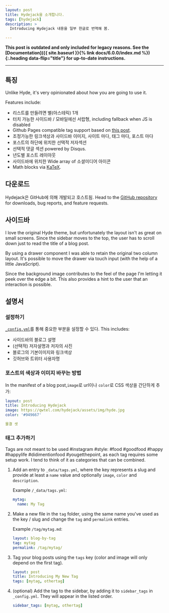 ```yaml
---
layout: post
title: Hydejack을 소개합니다.
tags: [hydejack]
description: >
  Introducing Hydejack 내용을 일부 한글로 번역해 봄.

---
```


**This post is outdated and only included for legacy reasons.
See the [Documentation]({{ site.baseurl }}{% link docs/6.0.0/index.md %}){:.heading data-flip="title"} for up-to-date instructions.**

***

## 특징
Unlike Hyde, it's very opinionated about how you are going to use it.

Features include:

* 리스트를 만들려면 별(아스테릭) 1개
* 터치 가능한 사이드바 / 모바일에선 서랍형, including fallback when JS is disabled
* Github Pages compatible tag support based on [this post][tag].
* 조정가능한 링크색상과 사이드바 이미지, 사이트 마다, 태그 마다, 포스트 마다
* 포스트의 하단에 위치한 선택적 저자섹션
* 선택적 댓글 섹션 powered by Disqus.
* 년도별 포스트 레이아웃
* 사이드바에 위치한 Wide array of 소셜미디어 아이콘
* Math blocks via [KaTeX](https://khan.github.io/KaTeX/).

## 다운로드
Hydejack은 GitHub에 의해 개발되고 호스트됨. Head to the [GitHub repository](https://github.com/qwtel/hydejack) for downloads, bug reports, and feature requests.

## 사이드바
I love the original Hyde theme, but unfortunately the layout isn't as great on small screens.
Since the sidebar moves to the top, the user has to scroll down just to read the title of a blog post.

By using a drawer component I was able to retain the original two column layout. It's possible to move the drawer via touch input (with the help of a little JavaScript).

Since the background image contributes to the feel of the page I'm letting it peek over the edge a bit. This also provides a hint to the user that an interaction is possible.

## 설명서

### 설정하기
[`_config.yml`](https://github.com/qwtel/hydejack/blob/v3/_config.yml)를 통해 중요한 부분을 설정할 수 있다. This includes:

* 사이드바의 블로그 설명
* (선택적) 저자설명과 저자의 사진
* 블로그의 기본이미지와 링크색상
* 깃허브와 트위터 사용자명

### 포스트의 색상과 이미지 바꾸는 방법
In the manifest of a blog post,`image`로 url이나  `color`로 CSS 색상을 간단하게 추가:

~~~yml
layout: post
title: Introducing Hydejack
image: https://qwtel.com/hydejack/assets/img/hyde.jpg
color: '#949667'

물결 셋
~~~

### 태그 추가하기
Tags are not meant to be used #instagram #style: #food #goodfood #happy #happylife #didimentionfood #yougetthepoint, as each tag requires some setup work. I tend to think of it as categories that can be combined.

1.  Add an entry to `_data/tags.yml`, where the key represents a slug and provide at least a `name` value and optionally `image`, `color` and `description`.

    Example `/_data/tags.yml`:

    ~~~yml
    mytag:
      name: My Tag
    ~~~

2.  Make a new file in the `tag` folder, using the same name you've used as the key / slug and change the `tag` and `permalink` entries.

    Example `/tag/mytag.md`:

    ~~~yml
    layout: blog-by-tag
    tag: mytag
    permalink: /tag/mytag/
    ~~~

3.  Tag your blog posts using the `tags` key (color and image will only depend on the first tag).

    ~~~yml
    layout: post
    title: Introducing My New Tag
    tags: [mytag, othertag]
    ~~~

4. (optional) Add the tag to the sidebar, by adding it to `sidebar_tags` in `_config.yml`.
   They will appear in the listed order.

   ~~~yml
   sidebar_tags: [mytag, othertag]
   ~~~

[tag]: http://www.minddust.com/post/tags-and-categories-on-github-pages/
